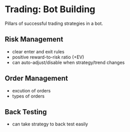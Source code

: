 # Trading: Bot Building
Pillars of successful trading strategies in a bot.

## Risk Management
- clear enter and exit rules
- positive reward-to-risk ratio (+EV)
- can auto-adjust/disable when strategy/trend changes

## Order Management
- excution of orders
- types of orders

## Back Testing
- can take strategy to back test easily
